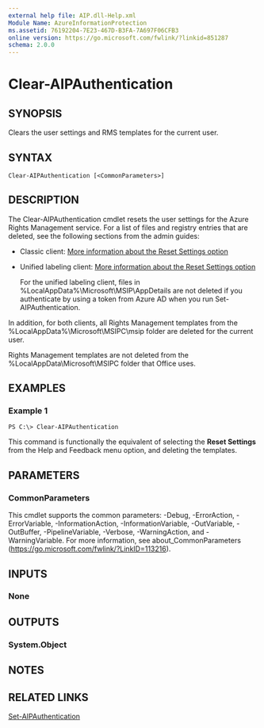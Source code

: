 ```yaml
---
external help file: AIP.dll-Help.xml
Module Name: AzureInformationProtection
ms.assetid: 76192204-7E23-467D-B3FA-7A697F06CFB3
online version: https://go.microsoft.com/fwlink/?linkid=851287
schema: 2.0.0
---
```


# Clear-AIPAuthentication

## SYNOPSIS
Clears the user settings and RMS templates for the current user.

## SYNTAX

```
Clear-AIPAuthentication [<CommonParameters>]
```

## DESCRIPTION
The Clear-AIPAuthentication cmdlet resets the user settings for the Azure Rights Management service. For a list of files and registry entries that are deleted, see the following sections from the admin guides:

- Classic client: [More information about the Reset Settings option](https://docs.microsoft.com/information-protection/rms-client/client-admin-guide#more-information-about-the-reset-settings-option)

- Unified labeling client: [More information about the Reset Settings option](https://docs.microsoft.com/information-protection/rms-client/clientv2-admin-guide#more-information-about-the-reset-settings-option)
    
    For the unified labeling client, files in %LocalAppData%\Microsoft\MSIP\AppDetails are not deleted if you authenticate by using a token from Azure AD when you run Set-AIPAuthentication.

In addition, for both clients, all Rights Management templates from the %LocalAppData%\Microsoft\MSIPC\msip folder are deleted for the current user. 

Rights Management templates are not deleted from the %LocalAppData\Microsoft\MSIPC folder that Office uses.

## EXAMPLES

### Example 1
```
PS C:\> Clear-AIPAuthentication
```

This command is functionally the equivalent of selecting the **Reset Settings** from the Help and Feedback menu option, and deleting the templates.

## PARAMETERS

### CommonParameters
This cmdlet supports the common parameters: -Debug, -ErrorAction, -ErrorVariable, -InformationAction, -InformationVariable, -OutVariable, -OutBuffer, -PipelineVariable, -Verbose, -WarningAction, and -WarningVariable. For more information, see about_CommonParameters (https://go.microsoft.com/fwlink/?LinkID=113216).

## INPUTS

### None

## OUTPUTS

### System.Object

## NOTES

## RELATED LINKS

[Set-AIPAuthentication](./Set-AIPAuthentication.md)
